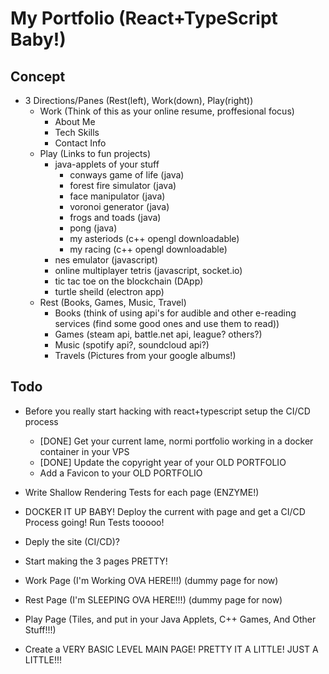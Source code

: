 # My Portfolio (React+TypeScript Baby!)
## Concept
  - 3 Directions/Panes (Rest(left), Work(down), Play(right))
    - Work (Think of this as your online resume, proffesional focus)
      - About Me
      - Tech Skills
      - Contact Info
    - Play (Links to fun projects)
      - java-applets of your stuff
        - conways game of life (java)
        - forest fire simulator (java)
        - face manipulator (java)
        - voronoi generator (java)
        - frogs and toads (java)
        - pong (java)
        - my asteriods (c++ opengl downloadable)
        - my racing (c++ opengl downloadable)
      - nes emulator (javascript)
      - online multiplayer tetris (javascript, socket.io)
      - tic tac toe on the blockchain (DApp)
      - turtle sheild (electron app)
    - Rest (Books, Games, Music, Travel)
      - Books (think of using api's for audible and other e-reading services (find some good ones and use them to read))
      - Games (steam api, battle.net api, league? others?)
      - Music (spotify api?, soundcloud api?)
      - Travels (Pictures from your google albums!)

## Todo
  - Before you really start hacking with react+typescript setup the CI/CD process
    - [DONE] Get your current lame, normi portfolio working in a docker container in your VPS
    - [DONE] Update the copyright year of your OLD PORTFOLIO
    - Add a Favicon to your OLD PORTFOLIO

  - Write Shallow Rendering Tests for each page (ENZYME!)
  - DOCKER IT UP BABY! Deploy the current with page and get a CI/CD Process going! Run Tests tooooo!

  - Deply the site (CI/CD)?

  - Start making the 3 pages PRETTY!

  - Work Page (I'm Working OVA HERE!!!) (dummy page for now)
  - Rest Page (I'm SLEEPING OVA HERE!!!) (dummy page for now)
  - Play Page (Tiles, and put in your Java Applets, C++ Games, And Other Stuff!!!)

  - Create a VERY BASIC LEVEL MAIN PAGE! PRETTY IT A LITTLE! JUST A LITTLE!!!
